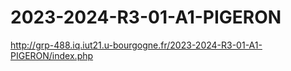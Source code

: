 # 2023-2024-R3-01-A1-PIGERON

http://grp-488.iq.iut21.u-bourgogne.fr/2023-2024-R3-01-A1-PIGERON/index.php
